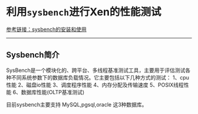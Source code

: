 # 利用`sysbench`进行Xen的性能测试

[参考链接：sysbench的安装和使用](https://www.cnblogs.com/chenshengkai/p/12626756.html)

-----------------

## Sysbench简介

SysBench是一个模块化的、跨平台、多线程基准测试工具，主要用于评估测试各种不同系统参数下的数据库负载情况。它主要包括以下几种方式的测试：
       1、cpu性能
       2、磁盘io性能
       3、调度程序性能
       4、内存分配及传输速度 
       5、POSIX线程性能
       6、数据库性能(OLTP基准测试)      

目前sysbench主要支持 MySQL,pgsql,oracle 这3种数据库。

